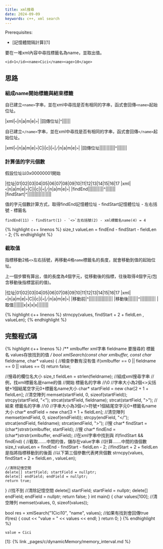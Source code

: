 ```yaml
---
title: xml搜尋
date: 2024-09-09
keywords: c++, xml search 
---
```


Prerequisites:

- [記憶體間隔計算][1]



要在一堆xml內容中尋找標籤名為name，並取出值。

```
<id>1</id><name>Cici</name><age>10</age>
```

## 思路

### 組成name開始標籤與結束標籤

自已建立`<name>`字串，並在xml中尋找是否有相同的字串，函式會回傳`<name>`起始位址。

|xml|`<`|n|a|m|e|`>`|
|回傳位址|^||||||


自已建立`</name>`字串，並在xml中尋找是否有相同的字串，函式會回傳`</name>`起始位址。

|xml|`<`|n|a|m|e|`>`|C|i|c|i|`<`|`/`|n|a|m|e|`>`|
|回傳位址|||||||||||^|||||||


### 計算值的字元個數

假設位址以0x00000001開始

|位址|01|02|03|04|05|06|07|08|09|10|11|12|13|14|15|16|17
|xml|`<`|n|a|m|e|`>`|C|i|c|i|`<`|`/`|n|a|m|e|`>`|
|findEnd|||||||||||^|||||||
|findStart|^|||||||||||||||||

值的字元個數計算方式，取得findEnd記憶體位址 - findStart記憶體位址 - 左右括號 - 標籤名 

```
findEnd(11) - findStart(1) - `<>`左右括號(2) - xml標籤名name(4) = 4 
```

{% highlight c++ linenos %}
size_t valueLen = findEnd - findStart - fieldLen - 2;
{% endhighlight %}


### 截取值

指標移動2格`<>`左右括號，再移動4格`name`標籤名的長度，就會移動到值的起始位址。

上一個步驟有算出，值的長度為4個字元，從移動後的指標，往後取得4個字元(包含移動後指標當前的值)。

|位址|01|02|03|04|05|06|07|08|09|10|11|12|13|14|15|16|17
|xml|`<`|n|a|m|e|`>`|C|i|c|i|`<`|`/`|n|a|m|e|`>`|
|移動前|^|||||||||||||||||
|移動後|||||||^|||||||||||
|取值|||||||x|x|x|x||||||||

{% highlight c++ linenos %}
strncpy(values, findStart + 2 + fieldLen , valueLen);
{% endhighlight %}

## 完整程式碼

{% highlight c++ linenos %}
/**
 xmlbuffer xml字串
 fieldname 要搜尋的 標籤名
 values存放找到的值
 **/
bool xmlSearch(const char* xmlbuffer, const char* fieldname, char* values) {
  //檢查參數有沒有值
  if(xmlbuffer == 0 || fieldname == 0 || values == 0) return false;
  
  //搜尋的欄位名大小
  size_t fieldLen = strlen(fieldname);
  //組成xml搜尋字串
  //例，找xml標籤名是name的值
  //開始 標籤名的字串
  //<name>\0
  //字串大小為2個<>尖括號+1個結尾空字元0+標籤名name大小
  char* startField = new char[2 + 1 + fieldLen];
  //清空陣列
  memset(startField, 0, sizeof(startField));
  strcpy(startField, "<"); strcat(startField, fieldname); strcat(startField, ">");
  //結束 標籤名的字串
  //</name>\0
  //字串大小為3個</>符號+1個結尾空字元0+標籤名name大小
  char* endField = new char[3 + 1 + fieldLen];
  //清空陣列
  memset(endField, 0, sizeof(endField));
  strcpy(endField, "</"); strcat(endField, fieldname); strcat(endField, ">");
  //搜<name>
  char* findStart = (char*)strstr(xmlbuffer, startField);
  //搜</name>
  char* findEnd = (char*)strstr(xmlbuffer, endField);
  //在xml字串中找到<name>與</name>
  if(findStart && findEnd) {
    //截取<name>.......</name>中間的值，儲存在value字串
    //計算<name>.......</name>中間的值個數
    size_t valueLen = findEnd - findStart - fieldLen - 2;
    //findStart + 2 + fieldLen 是指將指標移動到<name>的後面
    //以下第三個參數代表拷貝個數
    strncpy(values, findStart + 2 + fieldLen , valueLen);
    
    //清除記憶空間
    delete[] startField; startField = nullptr;
    delete[] endField; endField = nullptr;
    return true;
  }
  //找不到
  //清除記憶空間
  delete[] startField; startField = nullptr;
  delete[] endField; endField = nullptr;
  return false;
}
int main() {
  char values[100];
  //清空陣列
  memset(values, 0, sizeof(values));
  
  bool res = xmlSearch("<id>1</id><name>Cici</name><age>10</age>", "name", values);
  //如果有找到會回傳true
  if(res) {
    cout << "value = " << values << endl;
  }
  return 0;
}
{% endhighlight %}

```
value = Cici
```

[1]: {% link _pages/c/dynamicMemory/memory_interval.md %}